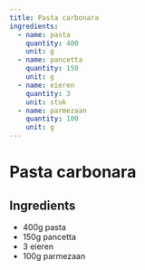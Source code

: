 ```yaml
---
title: Pasta carbonara
ingredients:
  - name: pasta
    quantity: 400
    unit: g
  - name: pancetta
    quantity: 150
    unit: g
  - name: eieren
    quantity: 3
    unit: stuk
  - name: parmezaan
    quantity: 100
    unit: g
---
```


# Pasta carbonara 

## Ingredients
  - 400g pasta
  - 150g pancetta
  - 3 eieren
  - 100g parmezaan